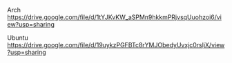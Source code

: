 Arch https://drive.google.com/file/d/1tYJKvKW_aSPMn9hkkmPRjvsqUuohzoi6/view?usp=sharing

Ubuntu https://drive.google.com/file/d/19uykzPGFBTc8rYMJObedyUvxjc0rsljX/view?usp=sharing
